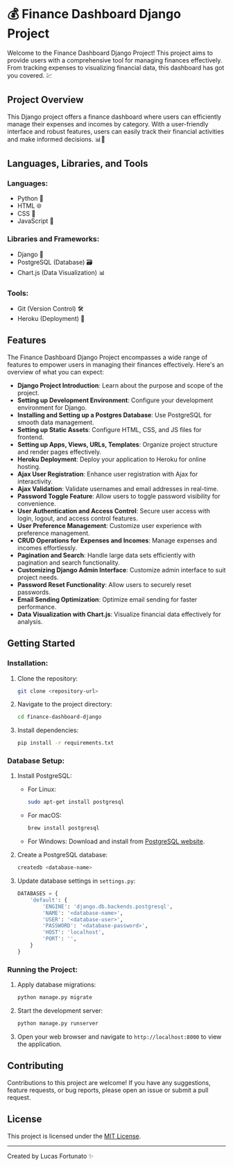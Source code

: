 # 💰 Finance Dashboard Django Project

Welcome to the Finance Dashboard Django Project! This project aims to provide users with a comprehensive tool for managing finances effectively. From tracking expenses to visualizing financial data, this dashboard has got you covered. 💹

## Project Overview

This Django project offers a finance dashboard where users can efficiently manage their expenses and incomes by category. With a user-friendly interface and robust features, users can easily track their financial activities and make informed decisions. 📊💼

## Languages, Libraries, and Tools

### Languages:
- Python 🐍
- HTML 🌐
- CSS 🎨
- JavaScript 📜

### Libraries and Frameworks:
- Django 🌱
- PostgreSQL (Database) 🗃️
- Chart.js (Data Visualization) 📊

### Tools:
- Git (Version Control) 🛠️
- Heroku (Deployment) 🚀

## Features

The Finance Dashboard Django Project encompasses a wide range of features to empower users in managing their finances effectively. Here's an overview of what you can expect:

- **Django Project Introduction**: Learn about the purpose and scope of the project.
- **Setting up Development Environment**: Configure your development environment for Django.
- **Installing and Setting up a Postgres Database**: Use PostgreSQL for smooth data management.
- **Setting up Static Assets**: Configure HTML, CSS, and JS files for frontend.
- **Setting up Apps, Views, URLs, Templates**: Organize project structure and render pages effectively.
- **Heroku Deployment**: Deploy your application to Heroku for online hosting.
- **Ajax User Registration**: Enhance user registration with Ajax for interactivity.
- **Ajax Validation**: Validate usernames and email addresses in real-time.
- **Password Toggle Feature**: Allow users to toggle password visibility for convenience.
- **User Authentication and Access Control**: Secure user access with login, logout, and access control features.
- **User Preference Management**: Customize user experience with preference management.
- **CRUD Operations for Expenses and Incomes**: Manage expenses and incomes effortlessly.
- **Pagination and Search**: Handle large data sets efficiently with pagination and search functionality.
- **Customizing Django Admin Interface**: Customize admin interface to suit project needs.
- **Password Reset Functionality**: Allow users to securely reset passwords.
- **Email Sending Optimization**: Optimize email sending for faster performance.
- **Data Visualization with Chart.js**: Visualize financial data effectively for analysis.

## Getting Started

### Installation:

1. Clone the repository:
    ```bash
    git clone <repository-url>
    ```
2. Navigate to the project directory:
    ```bash
    cd finance-dashboard-django
    ```
3. Install dependencies:
    ```bash
    pip install -r requirements.txt
    ```

### Database Setup:

1. Install PostgreSQL:
    - For Linux:
      ```bash
      sudo apt-get install postgresql
      ```
    - For macOS:
      ```bash
      brew install postgresql
      ```
    - For Windows: Download and install from [PostgreSQL website](https://www.postgresql.org/download/).

2. Create a PostgreSQL database:
    ```bash
    createdb <database-name>
    ```

3. Update database settings in `settings.py`:
    ```python
    DATABASES = {
        'default': {
            'ENGINE': 'django.db.backends.postgresql',
            'NAME': '<database-name>',
            'USER': '<database-user>',
            'PASSWORD': '<database-password>',
            'HOST': 'localhost',
            'PORT': '',
        }
    }
    ```

### Running the Project:

1. Apply database migrations:
    ```bash
    python manage.py migrate
    ```

2. Start the development server:
    ```bash
    python manage.py runserver
    ```

3. Open your web browser and navigate to `http://localhost:8000` to view the application.

## Contributing

Contributions to this project are welcome! If you have any suggestions, feature requests, or bug reports, please open an issue or submit a pull request.

## License

This project is licensed under the [MIT License](LICENSE).

---

Created by Lucas Fortunato ✨
  